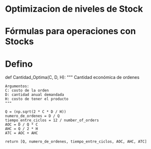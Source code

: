 # Optimizacion de niveles de Stock 
# Fórmulas para operaciones con Stocks

# Defino
def Cantidad_Optima(C, D, H):
    """
    Cantidad económica de ordenes

    Argumentos:
    C: costo de la orden
    D: cantidad anual demandada
    H: costo de tener el producto
    """

    Q = (np.sqrt(2 * C * D / H))
    numero_de_ordenes = D / Q
    tiempo_entre_ciclos = 12 / number_of_orders
    AOC = D / Q * C
    AHC = Q / 2 * H
    ATC = AOC + AHC

    return [Q, numero_de_ordenes, tiempo_entre_ciclos, AOC, AHC, ATC]
